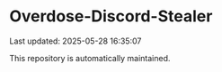 # Overdose-Discord-Stealer

Last updated: 2025-05-28 16:35:07

This repository is automatically maintained.
